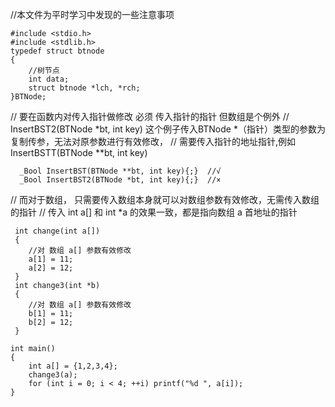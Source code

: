 
//本文件为平时学习中发现的一些注意事项
```
#include <stdio.h>
#include <stdlib.h>
typedef struct btnode
{
	//树节点
	int data;
	struct btnode *lch, *rch;
}BTNode;
```
// 要在函数内对传入指针做修改 必须 传入指针的指针   但数组是个例外
// InsertBST2(BTNode *bt, int key) 这个例子传入BTNode *（指针）类型的参数为复制传参，无法对原参数进行有效修改，
// 需要传入指针的地址指针,例如 InsertBSTT(BTNode **bt, int key)
```
  _Bool InsertBST(BTNode **bt, int key){;}  //√
  _Bool InsertBST2(BTNode *bt, int key){;}  //×
```
// 而对于数组， 只需要传入数组本身就可以对数组参数有效修改，无需传入数组的指针
// 传入 int a[] 和 int *a 的效果一致，都是指向数组 a 首地址的指针 
```
 int change(int a[])
 {
 	//对 数组 a[] 参数有效修改
 	a[1] = 11;
 	a[2] = 12;
 }
 int change3(int *b)
 {
 	//对 数组 a[] 参数有效修改
 	b[1] = 11;
 	b[2] = 12;
 }

int main()
{
	int a[] = {1,2,3,4};
	change3(a);
	for (int i = 0; i < 4; ++i) printf("%d ", a[i]);
}
```
